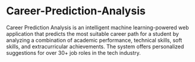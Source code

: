 # Career-Prediction-Analysis
Career Prediction Analysis is an intelligent machine learning-powered web application that predicts the most suitable career path for a student by analyzing a combination of academic performance, technical skills, soft skills, and extracurricular achievements. The system offers personalized suggestions for over 30+ job roles in the tech industry.
